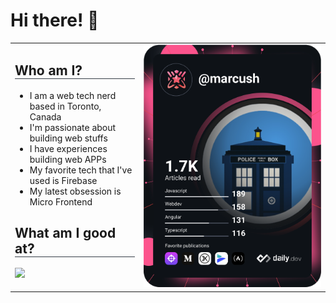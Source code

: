 # Hi there! 👋️

<table border="0">
	<td style="vertical-align: top">
		<div>
			<h2 style="border-bottom: 1px solid #363e47">Who am I?</h2>
			<ul>
				<li>I am a web tech nerd based in Toronto, Canada</li>
				<li>I'm passionate about building web stuffs</li>
				<li>I have experiences building web APPs</li>
				<li>My favorite tech that I've used is Firebase</li>
				<li>My latest obsession is Micro Frontend</li>
			</ul>
		</div>
		<h2 style="border-bottom: 1px solid #363e47">What am I good at?</h2>
		<img
			src="https://github.com/marcusho21/marcusho21/blob/main/tags.svg"
			width="auto"
			height="auto"
		/>
	</td>

  <td>
    <a href="https://app.daily.dev/marcusho21">
      <img
        src="https://github.com/marcusho21/marcusho21/blob/main/devcard.svg"
        alt="Marcus Ho's Dev Card"
      />
    </a>
  </td>
</table>
